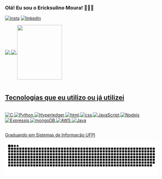 ### Olá! Eu sou o Ericksulino Moura! 👨‍💻🚀

[![insta](https://img.shields.io/badge/Instagram-E4405F?style=for-the-badge&logo=instagram&logoColor=white)](https://www.instagram.com/ericksulino_moura/)
[![linkedin](https://img.shields.io/badge/LinkedIn-0077B5?style=for-the-badge&logo=linkedin&logoColor=white)](https://www.linkedin.com/in/ericksulino-moura-74b5bb174/)

<div>
  <a href="https://github.com/ericksulino">
  <img height="180em"   align="center" src="https://github-readme-stats.vercel.app/api?username=ericksulino&show_icons=true&theme=react&include_all_commits=true&count_private=true"/>
  <img height="180em"  align="center" src="https://github-readme-stats.vercel.app/api/top-langs/?username=ericksulino&layout=compact&langs_count=7&theme=react" />

  <img align="center" width="148" height="180" src="https://media1.tenor.com/images/68e8337fb4eb7e40645d832c64762a8b/tenor.gif?itemid=19443613">
</div>
 <br>


## Tecnologias que eu utilizo ou já utilizei

<div style="display: inline_block"><br/>
  
  <img align="center" alt="C" src="https://img.shields.io/badge/C-00599C?style=for-the-badge&logo=c&logoColor=white"/>
  <img align="center" alt="Python" src="https://img.shields.io/badge/Python-14354C?style=for-the-badge&logo=python&logoColor=white"/>
  <img align="center" alt="Hyperledger" src="https://img.shields.io/badge/hyperledger-2F3134?style=for-the-badge&logo=hyperledger&logoColor=white"/>
  <img align="center" alt="html" src="https://img.shields.io/badge/HTML5-E34F26?style=for-the-badge&logo=html5&logoColor=white"/>
  <img align="center" alt="css" src="https://img.shields.io/badge/CSS3-1572B6?style=for-the-badge&logo=css3&logoColor=white"/>
  <img align="center" alt="JavaScript" src="https://img.shields.io/badge/JavaScript-323330?style=for-the-badge&logo=javascript&logoColor=F7DF1E"/>
  <img align="center" alt="Nodejs" src="https://img.shields.io/badge/Node.js-43853D?style=for-the-badge&logo=node.js&logoColor=white"/>
  <img align="center" alt="Expressjs" src="https://img.shields.io/badge/Express.js-404D59?style=for-the-badge"/>
  <img align="center" alt="mongoDB" src="https://img.shields.io/badge/MongoDB-4EA94B?style=for-the-badge&logo=mongodb&logoColor=white"/>
  <img align="center" alt="AWS" src="https://img.shields.io/badge/Amazon_AWS-FF9900?style=for-the-badge&logo=amazonaws&logoColor=white"/>
  <img align="center" alt="Java" src="https://img.shields.io/badge/Java-ED8B00?style=for-the-badge&logo=openjdk&logoColor=white"/>
</div><br/>



Graduando em Sistemas de Informação UFPI 

  ![Snake animation](https://github.com/ellen2121/ellen2121/blob/output/github-contribution-grid-snake.svg)

